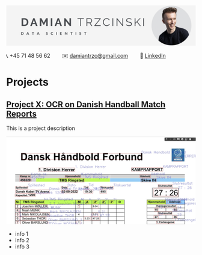 ![](headline.png)

:telephone_receiver: +45 71 48 56 62 &nbsp;&nbsp;&nbsp;&nbsp;&nbsp;&nbsp; :envelope: [damiantrzc@gmail.com](mailto:damiantrzc@gmail.com) &nbsp;&nbsp;&nbsp;&nbsp;&nbsp;&nbsp; :link: [LinkedIn]("https://www.linkedin.com/in/trzcinskidamian/")

# Projects

## [Project X: OCR on Danish Handball Match Reports]("https://github.com/datrz/its.damian/blob/main/Handball_Match_Report_with_PaddleOCR.ipynb")
This is a project description

<img src="handball_extract.png" alt=" " width="600"/>

- info 1
- info 2
- info 3

